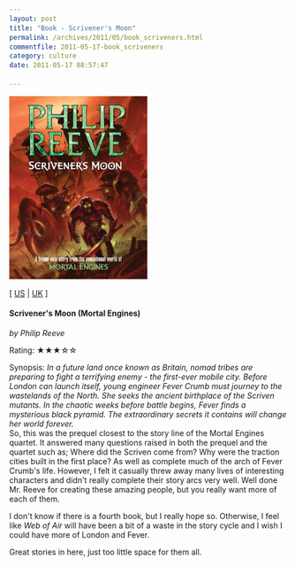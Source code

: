 ```yaml
---
layout: post
title: "Book - Scrivener's Moon"
permalink: /archives/2011/05/book_scriveners.html
commentfile: 2011-05-17-book_scriveners
category: culture
date: 2011-05-17 08:57:47

---
```


<img class="photo right" src="/assets/images/1407115219.jpg" width="250" alt="Scrivener's Moon (Mortal Engines) cover" />

\[ [US](http://www.amazon.com/o/asin/1407115219) | [UK](http://www.amazon.co.uk/o/asin/1407115219) \]

#### Scrivener's Moon (Mortal Engines)

<em>by Philip Reeve</em>

Rating: ★★★☆☆

<div class="book_synopsis">
Synopsis: <em> In a future land once known as Britain, nomad tribes are preparing to fight a terrifying enemy - the first-ever mobile city. Before London can launch itself, young engineer Fever Crumb must journey to the wastelands of the North. She seeks the ancient birthplace of the Scriven mutants. In the chaotic weeks before battle begins, Fever finds a mysterious black pyramid. The extraordinary secrets it contains will change her world forever.</em>

</div>
So, this was the prequel closest to the story line of the Mortal Engines quartet. It answered many questions raised in both the prequel and the quartet such as; Where did the Scriven come from? Why were the traction cities built in the first place? As well as complete much of the arch of Fever Crumb's life. However, I felt it casually threw away many lives of interesting characters and didn't really complete their story arcs very well. Well done Mr. Reeve for creating these amazing people, but you really want more of each of them.

I don't know if there is a fourth book, but I really hope so. Otherwise, I feel like *Web of Air* will have been a bit of a waste in the story cycle and I wish I could have more of London and Fever.

Great stories in here, just too little space for them all.
